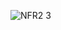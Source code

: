 ![NFR2 3](https://github.com/oleksandrblazhko/ai-212-socheslo/assets/101970415/8588593f-1ee2-4ab0-9e7b-429e63606725)
